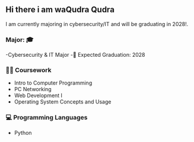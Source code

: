 ## Hi there i am waQudra Qudra
I am currently majoring in cybersecurity/IT 
and will be graduating in 2028!.


###      Major: 🎓 
-Cybersecurity & IT Major 
-📅 Expected Graduation: 2028



### 🤺🚥 Coursework
- Intro to Computer Programming  
- PC Networking  
- Web Development I  
- Operating System Concepts and Usage 

### 💻 Programming Languages
- Python








